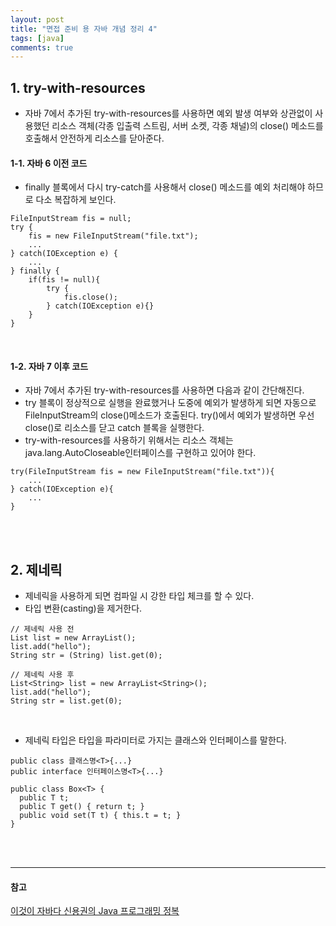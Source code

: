 ```yaml
---
layout: post
title: "면접 준비 용 자바 개념 정리 4"
tags: [java]
comments: true
---
```


## 1. try-with-resources
- 자바 7에서 추가된 try-with-resources를 사용하면 예외 발생 여부와 상관없이 사용했던 리소스 객체(각종 입출력 스트림, 서버 소켓, 각종 채널)의 close() 메소드를 호출해서 안전하게 리소스를 닫아준다.

#### 1-1. 자바 6 이전 코드  
- finally 블록에서 다시 try-catch를 사용해서 close() 메소드를 예외 처리해야 하므로 다소 복잡하게 보인다.

```
FileInputStream fis = null;
try {
    fis = new FileInputStream("file.txt");
    ...
} catch(IOException e) {
    ...
} finally {
    if(fis != null){
        try {
            fis.close();
        } catch(IOException e){}
    }
}
```  

<br>

#### 1-2. 자바 7 이후 코드
- 자바 7에서 추가된 try-with-resources를 사용하면 다음과 같이 간단해진다.  
- try 블록이 정상적으로 실행을 완료했거나 도중에 예외가 발생하게 되면 자동으로 FileInputStream의 close()메소드가 호출된다. try()에서 예외가 발생하면 우선 close()로 리소스를 닫고 catch 블록을 실행한다.
- try-with-resources를 사용하기 위해서는 리소스 객체는 java.lang.AutoCloseable인터페이스를 구현하고 있어야 한다.  

``` 
try(FileInputStream fis = new FileInputStream("file.txt")){
    ...
} catch(IOException e){
    ...
}
```  

<br><br>


## 2. 제네릭
- 제네릭을 사용하게 되면 컴파일 시 강한 타입 체크를 할 수 있다.
- 타입 변환(casting)을 제거한다. 
 
```
// 제네릭 사용 전
List list = new ArrayList();
list.add("hello");
String str = (String) list.get(0);

// 제네릭 사용 후
List<String> list = new ArrayList<String>();
list.add("hello");
String str = list.get(0);
```

<br>

- 제네릭 타입은 타입을 파라미터로 가지는 클래스와 인터페이스를 말한다.  

```
public class 클래스명<T>{...}
public interface 인터페이스명<T>{...}

public class Box<T> {
  public T t;
  public T get() { return t; }
  public void set(T t) { this.t = t; }
}
```  

<br><br>

---
#### 참고
[이것이 자바다 신용권의 Java 프로그래밍 정복]() <br>
